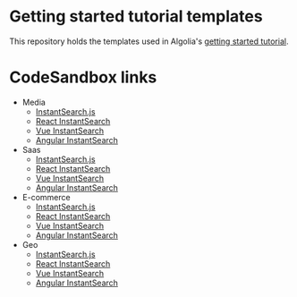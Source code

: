 # Getting started tutorial templates

This repository holds the templates used in Algolia's [getting started tutorial](TODO).

# CodeSandbox links

- Media
  - [InstantSearch.js](https://codesandbox.io/s/github/algolia/getting-started-tutorial-templates/tree/master/InstantSearch.js/media)
  - [React InstantSearch](https://codesandbox.io/s/github/algolia/getting-started-tutorial-templates/tree/master/React%20InstantSearch/media)
  - [Vue InstantSearch](https://codesandbox.io/s/github/algolia/getting-started-tutorial-templates/tree/master/Vue%20InstantSearch/media)
  - [Angular InstantSearch](https://codesandbox.io/s/github/algolia/getting-started-tutorial-templates/tree/master/Angular%20InstantSearch/media)
- Saas
  - [InstantSearch.js](https://codesandbox.io/s/github/algolia/getting-started-tutorial-templates/tree/master/InstantSearch.js/saas)
  - [React InstantSearch](https://codesandbox.io/s/github/algolia/getting-started-tutorial-templates/tree/master/React%20InstantSearch/saas)
  - [Vue InstantSearch](https://codesandbox.io/s/github/algolia/getting-started-tutorial-templates/tree/master/Vue%20InstantSearch/saas)
  - [Angular InstantSearch](https://codesandbox.io/s/github/algolia/getting-started-tutorial-templates/tree/master/Angular%20InstantSearch/saas)
- E-commerce
  - [InstantSearch.js](https://codesandbox.io/s/github/algolia/getting-started-tutorial-templates/tree/master/InstantSearch.js/e-commerce)
  - [React InstantSearch](https://codesandbox.io/s/github/algolia/getting-started-tutorial-templates/tree/master/React%20InstantSearch/e-commerce)
  - [Vue InstantSearch](https://codesandbox.io/s/github/algolia/getting-started-tutorial-templates/tree/master/Vue%20InstantSearch/e-commerce)
  - [Angular InstantSearch](https://codesandbox.io/s/github/algolia/getting-started-tutorial-templates/tree/master/Angular%20InstantSearch/e-commerce)
- Geo
  - [InstantSearch.js](https://codesandbox.io/s/github/algolia/getting-started-tutorial-templates/tree/master/InstantSearch.js/geo)
  - [React InstantSearch](https://codesandbox.io/s/github/algolia/getting-started-tutorial-templates/tree/master/React%20InstantSearch/geo)
  - [Vue InstantSearch](https://codesandbox.io/s/github/algolia/getting-started-tutorial-templates/tree/master/Vue%20InstantSearch/geo)
  - [Angular InstantSearch](https://codesandbox.io/s/github/algolia/getting-started-tutorial-templates/tree/master/Angular%20InstantSearch/geo)
